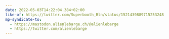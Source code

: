 ```yaml
---
date: 2022-05-03T14:22:04.384+02:00
like-of: https://twitter.com/Superbooth_Bln/status/1521439889715253248
mp-syndicate-to:
  - https://mastodon.alienlebarge.ch/@alienlebarge
  - https://twitter.com/alienlebarge
---
```

